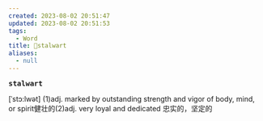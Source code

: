 ```yaml
---
created: 2023-08-02 20:51:47
updated: 2023-08-02 20:51:53
tags:
  - Word
title: 📖stalwart
aliases:
  - null
---
```


<pre><strong>stalwart</strong></pre>
[ˈstɔ:lwət]
(1)adj. marked by outstanding strength and vigor of body, mind, or spirit健壮的(2)adj. very loyal and dedicated 忠实的，坚定的
